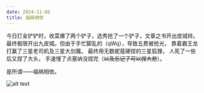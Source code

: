 ```yaml
---
date: 2024-11-08
title: 福祸相依
---
```


今日打金铲铲时，收菜爆了两个铲子，选秀抢了一个铲子，文章之书开出皮城转。最终极限开出九皮城。但由于手忙脚乱的（qWq），导致五费被抢光， 靠着霸王龙打赢了三星老司机及三星大剑魔。 最终用无数妮蔻硬捏的三星狐狸， 人死了一些后又捏了大头， 手速慢了点塞纳没捏完（~~以及忘记了可以捏大悲~~）。

是所谓——福祸相依。

![alt text](https://cdn.jsdelivr.net/gh/King-sj/figure_bed/jcc%2Ffhxy.jpg)
